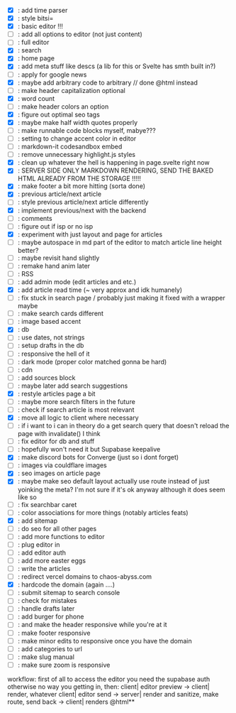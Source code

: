 - [x] : add time parser 
- [x] : style bitsi=
- [x] : basic editor !!!
- [ ] : add all options to editor (not just content)
- [ ] : full editor
- [x] : search
- [x] : home page
- [x] : add meta stuff like descs (a lib for this or Svelte has smth built in?)
- [ ] : apply for google news
- [x] : maybe add arbitrary code to arbitrary // done @html instead
- [ ] : make header capitalization optional
- [x] : word count
- [ ] : make header colors an option
- [x] : figure out optimal seo tags
- [x] : maybe make half width quotes properly
- [ ] : make runnable code blocks myself, mabye???
- [ ] : setting to change accent color in editor
- [ ] : markdown-it codesandbox embed
- [ ] : remove unnecessary highlight.js styles
- [x] : clean up whatever the hell is happening in page.svelte right now
- [x] : SERVER SIDE ONLY MARKDOWN RENDERING, SEND THE BAKED HTML ALREADY FROM THE STORAGE !!!!!
- [x] : make footer a bit more hitting (sorta done)
- [x] : previous article/next article
- [ ] : style previous article/next article differently
- [x] : implement previous/next with the backend
- [ ] : comments
- [ ] : figure out if isp or no isp
- [x] : experiment with just layout and page for articles
- [ ] : maybe autospace in md part of the editor to match article line height better?
- [ ] : maybe revisit hand slightly
- [ ] : remake hand anim later
- [ ] : RSS
- [ ] : add admin mode (edit articles and etc.)
- [x] : add article read time (~ very approx and idk humanely)
- [ ] : fix stuck in search page / probably just making it fixed with a wrapper maybe
- [ ] : make search cards different
- [ ] : image based accent
- [x] : db
- [ ] : use dates, not strings
- [ ] : setup drafts in the db
- [ ] : responsive the hell of it
- [ ] : dark mode (proper color matched gonna be hard)
- [ ] : cdn
- [ ] : add sources block
- [ ] : maybe later add search suggestions
- [x] : restyle articles page a bit
- [ ] : maybe more search filters in the future
- [ ] : check if search article is most relevant
- [x] : move all logic to client where necessary
- [ ] : if i want to i can in theory do a get search query that doesn't reload the page with invalidate() I think
- [ ] : fix editor for db and stuff
- [ ] : hopefully won't need it but Supabase keepalive
- [x] : make discord bots for Converge (just so i dont forget)
- [ ] : images via couldflare images 
- [x] : seo images on article page
- [x] : maybe make seo default layout actually use route instead of just yoinking the meta? I'm not sure if it's ok anyway although it does seem like so
- [ ] : fix searchbar caret
- [ ] : color associations for more things (notably articles feats)
- [x] : add sitemap
- [ ] : do seo for all other pages
- [ ] : add more functions to editor
- [ ] : plug editor in
- [ ] : add editor auth
- [ ] : add more easter eggs
- [ ] : write the articles
- [ ] : redirect vercel domains to chaos-abyss.com
- [x] : hardcode the domain (again ....)
- [ ] : submit sitemap to search console
- [ ] : check for mistakes
- [ ] : handle drafts later
- [ ] : add burger for phone
- [ ] : and make the header responsive while you're at it
- [ ] : make footer responsive
- [ ] : make minor edits to responsive once you have the domain
- [ ] : add categories to url
- [ ] : make slug manual
- [ ] : make sure zoom is responsive

workflow:
first of all to access the editor you need the supabase auth otherwise no way you getting in, then:
client| editor preview -> client| render, whatever
client| editor send -> server| render and sanitize, make route, send back -> client| renders @html**